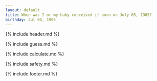 ```yaml
---
layout: default
title: When was I or my baby conceived if born on July 05, 1905?
birthday: Jul 05, 1905
---
```


{% include header.md %}

{% include guess.md %}

{% include calculate.md %}

{% include safety.md %}

{% include footer.md %}




